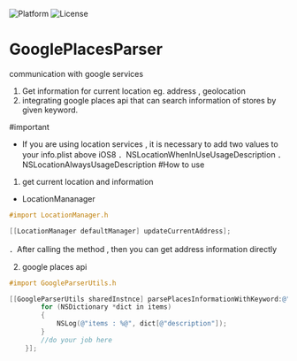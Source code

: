 ![Platform](https://img.shields.io/badge/platform-iOS-green.svg)
![License](https://img.shields.io/badge/License-MIT%20License-orange.svg)

# GooglePlacesParser
communication with google services

1. Get information for current location  eg. address , geolocation
2. integrating google places api that can search information of stores by given keyword.

#important 
- If you are using location services , it is necessary to add two values to your info.plist above iOS8
  ．NSLocationWhenInUseUsageDescription
  ．NSLocationAlwaysUsageDescription
#How to use

1. get current location and information
  
 - LocationMananager
```objective-c
#import LocationManager.h

[[LocationManager defaultManager] updateCurrentAddress];
```

．After calling the method , then you can get address information directly

2. google places api

```objective-c
#import GoogleParserUtils.h

[[GoogleParserUtils sharedInstnce] parsePlacesInformationWithKeyword:@"7-11" location:currentLocation completion:^(BOOL success, NSArray *items) {
        for (NSDictionary *dict in items)
        {
            NSLog(@"items : %@", dict[@"description"]);
        }
        //do your job here
    }];
```
